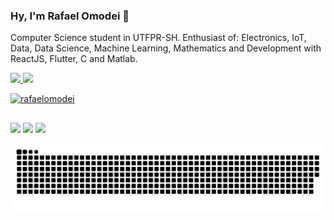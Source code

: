 ### Hy, I'm Rafael Omodei 👋

Computer Science student in UTFPR-SH. Enthusiast of: Electronics, IoT, Data, Data Science, Machine Learning, Mathematics and Development with ReactJS, Flutter, C and Matlab.


 <div>
  <a href="https://github.com/rafaelomodei">
  <img height="180em" src="https://github-readme-stats.vercel.app/api?username=rafaelomodei&show_icons=true&theme=vue-dark&include_all_commits=true&count_private=true"/>
  <img height="180em" src="https://github-readme-stats.vercel.app/api/top-langs/?username=rafaelomodei&layout=compact&langs_count=7&theme=vue-dark"/>
</div>
 
 <p align="left"> <img src="https://komarev.com/ghpvc/?username=rafaelomodei" alt="rafaelomodei" /> </p>

 
##

<div>
  <a href="https://instagram.com/rafael_omodei" target="_blank"><img src="https://img.shields.io/badge/-Instagram-%23E4405F?style=for-the-badge&logo=instagram&logoColor=white" target="_blank"></a>
  <a href = "mailto:rafael.omodei@outlook.com.com"><img src="https://img.shields.io/badge/-Gmail-%23333?style=for-the-badge&logo=gmail&logoColor=white" target="_blank"></a>
  <a href="https://www.linkedin.com/in/rafael-geovani-omodei-52919a1a1" target="_blank"><img src="https://img.shields.io/badge/-LinkedIn-%230077B5?style=for-the-badge&logo=linkedin&logoColor=white" target="_blank"></a>
</div>
 
![Snake animation](https://github.com/rafaelomodei/rafaelomodei/blob/output/github-contribution-grid-snake.svg)
